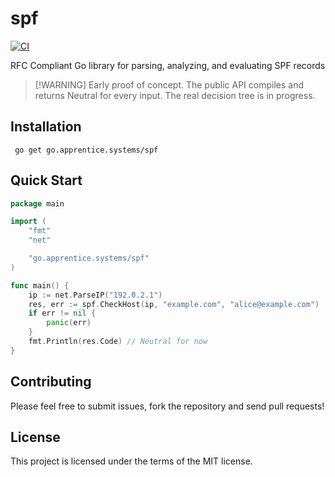 # spf
[![CI](https://github.com/apprentice-system/go-spf/actions/workflows/go-test.yaml/badge.svg?branch=main)](https://github.com/apprentice-system/go-spf/actions/workflows/go-test.yaml)  


RFC Compliant Go library for parsing, analyzing, and evaluating SPF records
>  [!WARNING]
> Early proof of concept. The public API compiles and returns Neutral for every input. The real decision tree is in progress.


## Installation
```shell
 go get go.apprentice.systems/spf
```


## Quick Start
```go
package main

import (
    "fmt"
    "net"

    "go.apprentice.systems/spf"
)

func main() {
    ip := net.ParseIP("192.0.2.1")
    res, err := spf.CheckHost(ip, "example.com", "alice@example.com")
    if err != nil {
        panic(err)
    }
    fmt.Println(res.Code) // Neutral for now
}
```


## Contributing
Please feel free to submit issues, fork the repository and send pull requests!


## License
This project is licensed under the terms of the MIT license.
